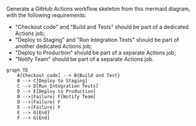 Generate a GitHub Actions workflow skeleton from this mermaid diagram, with the following requirements:
* "Checkout code" and "Build and Tests" should be part of a dedicated Actions job;
* "Deploy to Staging" and "Run Integration Tests" should be part of another dedicated Actions job;
* "Deploy to Production" should be part of a separate Actions job;
* "Notify Team" should be part of a separate Actions job.
 
```mermaid
graph TD
    A[Checkout code] --> B{Build and Test}
    B --> C[Deploy to Staging]
    C --> D[Run Integration Tests]
    D --> E[Deploy to Production]
    B -->|Failure| F[Notify Team]
    D -->|Failure| F
    E -->|Failure| F
    E --> G[End]
    F --> G[End]
```